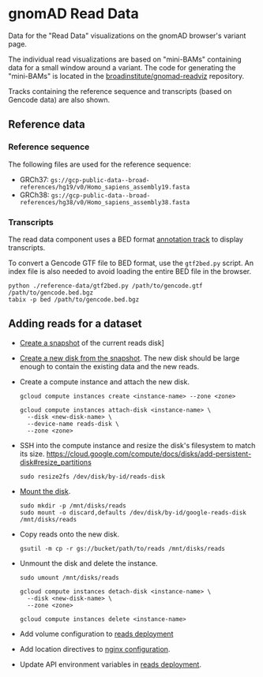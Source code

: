 # gnomAD Read Data

Data for the "Read Data" visualizations on the gnomAD browser's variant page.

The individual read visualizations are based on "mini-BAMs" containing data for a small window around a variant.
The code for generating the "mini-BAMs" is located in the [broadinstitute/gnomad-readviz](https://github.com/broadinstitute/gnomad-readviz) repository.

Tracks containing the reference sequence and transcripts (based on Gencode data) are also shown.

## Reference data

### Reference sequence

The following files are used for the reference sequence:

- GRCh37: `gs://gcp-public-data--broad-references/hg19/v0/Homo_sapiens_assembly19.fasta`
- GRCh38: `gs://gcp-public-data--broad-references/hg38/v0/Homo_sapiens_assembly38.fasta`

### Transcripts

The read data component uses a BED format [annotation track](https://github.com/igvteam/igv.js/wiki/Annotation-Track)
to display transcripts.

To convert a Gencode GTF file to BED format, use the `gtf2bed.py` script. An index file is also needed to avoid loading
the entire BED file in the browser.

```
python ./reference-data/gtf2bed.py /path/to/gencode.gtf /path/to/gencode.bed.bgz
tabix -p bed /path/to/gencode.bed.bgz
```

## Adding reads for a dataset

- [Create a snapshot](https://cloud.google.com/compute/docs/disks/create-snapshots) of the current reads disk]

- [Create a new disk from the snapshot](https://cloud.google.com/compute/docs/disks/restore-and-delete-snapshots).
  The new disk should be large enough to contain the existing data and the new reads.

- Create a compute instance and attach the new disk.

  ```
  gcloud compute instances create <instance-name> --zone <zone>

  gcloud compute instances attach-disk <instance-name> \
    --disk <new-disk-name> \
    --device-name reads-disk \
    --zone <zone>
  ```

- SSH into the compute instance and resize the disk's filesystem to match its size.
  https://cloud.google.com/compute/docs/disks/add-persistent-disk#resize_partitions

  ```
  sudo resize2fs /dev/disk/by-id/reads-disk
  ```

- [Mount the disk](https://cloud.google.com/compute/docs/disks/add-persistent-disk#formatting).

  ```
  sudo mkdir -p /mnt/disks/reads
  sudo mount -o discard,defaults /dev/disk/by-id/google-reads-disk /mnt/disks/reads
  ```

- Copy reads onto the new disk.

  ```
  gsutil -m cp -r gs://bucket/path/to/reads /mnt/disks/reads
  ```

- Unmount the disk and delete the instance.

  ```
  sudo umount /mnt/disks/reads
  ```

  ```
  gcloud compute instances detach-disk <instance-name> \
    --disk <new-disk-name> \
    --zone <zone>

  gcloud compute instances delete <instance-name>
  ```

- Add volume configuration to [reads deployment](../deploy/manifests/reads/base/reads.deployment.yaml)

- Add location directives to [nginx configuration](../deploy/dockerfiles/reads/reads-base.nginx.conf).

- Update API environment variables in [reads deployment](../deploy/manifests/reads/base/reads.deployment.yaml).
